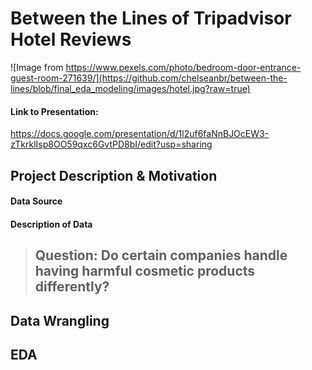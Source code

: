 # Between the Lines of Tripadvisor Hotel Reviews
![Image from https://www.pexels.com/photo/bedroom-door-entrance-guest-room-271639/](https://github.com/chelseanbr/between-the-lines/blob/final_eda_modeling/images/hotel.jpg?raw=true)
#### Link to Presentation: 
https://docs.google.com/presentation/d/1l2uf6faNnBJOcEW3-zTkrklIsp8OO59qxc6GvtPD8bI/edit?usp=sharing

## Project Description & Motivation


#### Data Source


#### Description of Data 

> ## Question: Do certain companies handle having harmful cosmetic products differently?

## Data Wrangling


## EDA
